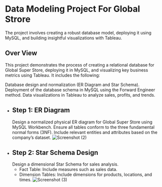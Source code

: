 # Data Modeling Project For Global Strore
 The project involves creating a robust database model, deploying it using MySQL, and building insightful visualizations with Tableau.

## Over View
This project demonstrates the process of creating a relational database for Global Super Store, deploying it in MySQL, and visualizing key business metrics using Tableau. It includes the following:

Database design and normalization (ER Diagram and Star Schema).
Deployment of the database schema in MySQL using the Forward Engineer method.
Data visualizations in Tableau to analyze sales, profits, and trends.
* ## Step 1: ER Diagram
  Design a normalized physical ER diagram for Global Super Store using MySQL Workbench.
  Ensure all tables conform to the three fundamental normal forms (3NF).
  Include relevant entities and attributes based on the company’s dataset.
  ![Screenshot (2)](https://github.com/user-attachments/assets/46a228a9-27bf-41e9-bbb4-b3b9dfc53387)
* ## Step 2: Star Schema Design
  Design a dimensional Star Schema for sales analysis.
  * Fact Table: Include measures such as sales data.
  * Dimension Tables: Include dimensions for products, locations, and times.
   ![Screenshot (3)](https://github.com/user-attachments/assets/7cc273f8-0081-4c0c-bfd9-6c086af2469d) 

  
  
